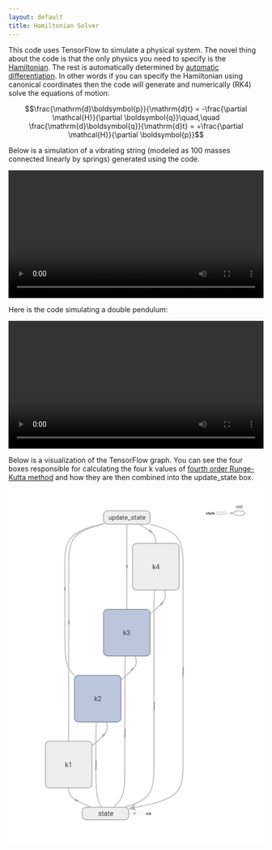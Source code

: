 ```yaml
---
layout: default
title: Hamiltonian Solver
---
```

<script type="text/javascript"
    src="http://cdn.mathjax.org/mathjax/latest/MathJax.js?config=TeX-AMS-MML_HTMLorMML">
</script>

This code uses TensorFlow to simulate a physical system.  The novel thing about the code is that the only physics you need to specify is the [Hamiltonian][hamiltonian-wiki].  The rest is automatically determined by [automatic differentiation][autodiff-wiki].  In other words if you can specify the Hamiltonian using canonical coordinates then the code will generate and numerically (RK4) solve the equations of motion:

$$\frac{\mathrm{d}\boldsymbol{p}}{\mathrm{d}t} = -\frac{\partial \mathcal{H}}{\partial \boldsymbol{q}}\quad,\quad
\frac{\mathrm{d}\boldsymbol{q}}{\mathrm{d}t} = +\frac{\partial \mathcal{H}}{\partial \boldsymbol{p}}$$

Below is a simulation of a vibrating string (modeled as 100 masses connected linearly by springs) generated using the code.

<div class="myvideo">
   <video  style="display:block; width:100%; height:auto;" autoplay controls loop="loop">
       <source src="im.mp4" type="video/mp4" />
   </video>
</div>

Here is the code simulating a double pendulum:

<div class="myvideo">
   <video  style="display:block; width:100%; height:auto;" autoplay controls loop="loop">
       <source src="doublependulum.mp4" type="video/mp4" />
   </video>
</div>

Below is a visualization of the TensorFlow graph.  You can see the four boxes responsible for calculating the four k values of [fourth order Runge-Kutta method][rk4-wiki] and how they are then combined into the update_state box.

![TensorFlow Graph](graph.png)

[hamiltonian-wiki]: https://en.wikipedia.org/wiki/Hamiltonian_mechanics
[autodiff-wiki]: https://en.wikipedia.org/wiki/Automatic_differentiation
[rk4-wiki]: https://en.wikipedia.org/wiki/Runge%E2%80%93Kutta_methods
